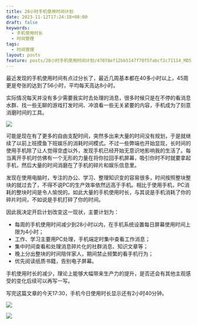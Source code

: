```yaml
---
title: 28小时手机使用时间计划
date: 2023-11-12T17:24:18+08:00
draft: false
keywords:
  - 手机使用时长
  - 时间管理
tags:
  - 时间管理
layout: posts
feature: posts/28小时手机使用时间计划/47078ef12bb5147f70f5fabcf2c71114_MD5.jpg
---
```


最近发现的手机使用时间有点过分长了，最近几周基本都在40多小时以上，45周更是夸张的达到了56小时，平均每天高达8小时。
<!--more-->
实际情况每天并没有多少需要我实时去处理的消息，很多时候只是在不停的看消息水群、找一些无聊的游戏打发时间、冲浪看一些无关紧要的内容，手机成为了刻意消磨时间的工具。  


![](47078ef12bb5147f70f5fabcf2c71114_MD5.jpg)

可能是现在有了更多的自由支配时间，突然多出来大量的时间没有规划，于是就继续了以前上班摸鱼下班娱乐的消耗时间模式。不过一些弊端也开始显现，长时间的使用手机除了让人觉得空虚以外，发现手机已经开始无意识地影响我的生活了。每当离开手机时仿佛有一个无形的力量在将你拉回手机屏幕，吸引你时不时就要拿起手机，然后大量的时间消磨在了手机的碎片和娱乐信息里。

​发现在使用电脑时，专注的办公、学习、整理知识变的容易很多，时间按照整块整块的就过去了，不得不说PC的生产效率依然远高于手机。相比于使用手机，PC消耗的整块时间是令人愉悦的。如此大量的手机使用时长，与其说是手机消耗了你的碎片时间，不如说是手机打碎了你的时间。

因此我决定开启计划改变这一现状，主要计划为：

- 每周的手机使用时间减少到28小时以内，在手机系统设置每日屏幕使用时间上限为4小时；
- 工作、学习主要用PC处理，手机端定时集中查看工作消息；
- 集中时间查看和处理消息碎片化的社群消息、知识文章等；
- 晚上分出整块的时间陪伴家人，期间禁止频繁的看手机行为；
- 优先阅读纸质书籍，告别电子屏幕。

手机使用时长的减少，理论上能够大幅带来生产力的提升，是否还会有其他主观感受的变化后续可以再写一写。

写完这篇文章的今天17:30，手机今日使用时长显示还有2小时40分钟。

![](2d1a8eed083af4b03d6c16d80c614e21_MD5.jpg)

![](5dd79d0867f6b045a0509aa833500ebe_MD5.jpeg)